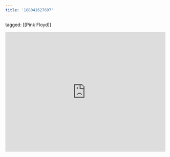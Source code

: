 ```yaml
---
title: '188041627697'
---
```

tagged: [[Pink Floyd]]
<iframe allow="accelerometer; autoplay; clipboard-write; encrypted-media; gyroscope; picture-in-picture" allowfullscreen="" frameborder="0" height="375" id="youtube_iframe" src="https://www.youtube.com/embed/j7VBbWuC_zM?feature=oembed&amp;enablejsapi=1&amp;origin=https://safe.txmblr.com&amp;wmode=opaque" width="500"></iframe>